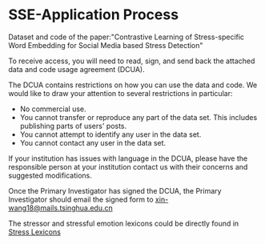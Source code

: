 # SSE-Application Process
Dataset and code of the paper:"Contrastive Learning of Stress-specific Word Embedding for Social Media based Stress Detection"

To receive access, you will need to read, sign, and send back the attached data and code usage agreement (DCUA).

The DCUA contains restrictions on how you can use the data and code. We would like to draw your attention to several restrictions in particular:

- No commercial use.
- You cannot transfer or reproduce any part of the data set. This includes publishing parts of users' posts.
- You cannot attempt to identify any user in the data set.
- You cannot contact any user in the data set.

If your institution has issues with language in the DCUA, please have the responsible person at your institution contact us with their concerns and suggested modifications.

Once the Primary Investigator has signed the DCUA, the Primary Investigator should email the signed form to xin-wang18@mails.tsinghua.edu.cn

The stressor and stressful emotion lexicons could be directly found in [Stress Lexicons](https://github.com/xin-wang18/stress_lexicons)
